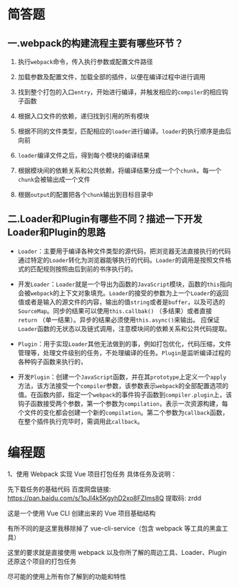 # 简答题
## 一.webpack的构建流程主要有哪些环节？

1. 执行`webpack`命令，传入执行参数或配置文件路径

2. 加载参数及配置文件，加载全部的插件，以便在编译过程中进行调用

3. 找到整个打包的入口`entry`，开始进行编译，并触发相应的`compiler`的相应钩子函数

4. 根据入口文件的依赖，递归找到引用的所有模块

5. 根据不同的文件类型，匹配相应的`loader`进行编译。`loader`的执行顺序是由后向前

6. `loader`编译文件之后，得到每个模块的编译结果

7. 根据模块间的依赖关系和公共依赖，将编译结果分成一个个`chunk`，每一个`chunk`会被输出成一个文件

8. 根据`output`的配置把各个`chunk`输出到目标目录中

## 二.Loader和Plugin有哪些不同？描述一下开发Loader和Plugin的思路

* `Loader`：主要用于编译各种文件类型的源代码，把浏览器无法直接执行的代码通过特定的`Loader`转化为浏览器能够执行的代码。`Loader`的调用是按照文件格式的匹配规则按照由后到前的书序执行的。

* 开发`Loader`：`Loader`就是一个导出为函数的`JavaScript`模块，函数的`this`指向会被`webpack`的上下文对象填充。`Loader`的接受的参数为上一个`Loader`的返回值或者是输入的源文件的内容，输出的值`string`或者是`buffer`，以及可选的`SourceMap`。同步的结果可以使用`this.callbak()` （多结果）或者直接 `return` （单一结果）。异步的结果必须使用`this.async()`来输出。
应保证`Loader`函数的无状态以及链式调用，注意模块间的依赖关系和公共代码提取。

* `Plugin`：用于实现`Loader`其他无法做到的事，例如打包优化，代码压缩，文件管理等，处理文件级别的任务，不处理编译的任务。`Plugin`是监听编译过程的各种钩子函数来执行的，

* 开发`Plugin`：创建一个`JavaScript`函数，并在其`prototype`上定义一个`apply`方法，该方法接受一个`compiler`参数，该参数表示`webpack`的全部配置选项的值。在函数内部，指定一个`webpack`的事件钩子函数到`compiler.plugin`上，该钩子函数接受两个参数，第一个参数为`compilation`，表示一次资源构建，每个文件的变化都会创建一个新的`compilation`。第二个参数为`callback`函数，在整个插件执行完毕时，需调用此`callback`。
# 编程题

1、使用 Webpack 实现 Vue 项目打包任务
具体任务及说明：

先下载任务的基础代码  百度网盘链接: https://pan.baidu.com/s/1pJl4k5KgyhD2xo8FZIms8Q 提取码: zrdd

这是一个使用 Vue CLI 创建出来的 Vue 项目基础结构

有所不同的是这里我移除掉了 vue-cli-service（包含 webpack 等工具的黑盒工具）

这里的要求就是直接使用 webpack 以及你所了解的周边工具、Loader、Plugin 还原这个项目的打包任务

尽可能的使用上所有你了解到的功能和特性
